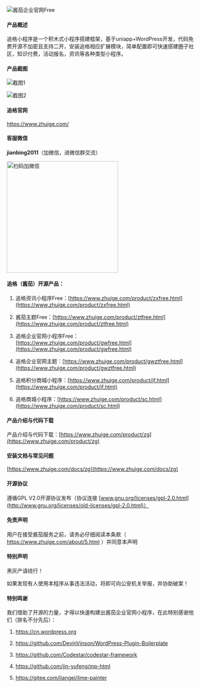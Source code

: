 
![酱茄企业官网Free](https://q.zhuige.com/imgs/banner.png) 


#### 产品概述

追格小程序是一个积木式小程序搭建框架，基于uniapp+WordPress开发，代码免费开源不加密且支持二开，安装追格相应扩展模块，简单配置即可快速搭建圈子社区，知识付费，活动报名，资讯等各种类型小程序。


#### 产品截图

![截图1](https://q.zhuige.com/imgs/all.png) 

![截图2](https://q.zhuige.com/imgs/topics.png) 


#### 追格官网

https://www.zhuige.com/


#### 客服微信

**jianbing2011**（加微信，进微信群交流）

<img src="https://www.zhuige.com/uploads/20210828/2830bbe86eb2379d2f629dd125c6f9d7.jpg" alt="扫码加微信" width="300" height="300" />


#### 追格（酱茄）开源产品：

1. 追格资讯小程序Free：[https://www.zhuige.com/product/zxfree.html](https://www.zhuige.com/product/zxfree.html)

2. 酱茄主题Free：[https://www.zhuige.com/product/ztfree.html](https://www.zhuige.com/product/ztfree.html)

3. 追格企业官网小程序Free：[https://www.zhuige.com/product/gwfree.html](https://www.zhuige.com/product/gwfree.html)

4. 追格企业官网主题：[https://www.zhuige.com/product/gwztfree.html](https://www.zhuige.com/product/gwztfree.html)

5. 追格积分商城小程序：[https://www.zhuige.com/product/jf.html](https://www.zhuige.com/product/jf.html)

6. 追格商城小程序：[https://www.zhuige.com/product/sc.html](https://www.zhuige.com/product/sc.html)


#### 产品介绍与代码下载

产品介绍与代码下载：[https://www.zhuige.com/product/zg](https://www.zhuige.com/product/zg)


#### 安装文档与常见问题

[https://www.zhuige.com/docs/zg](https://www.zhuige.com/docs/zg)


#### 开源协议

遵循GPL V2.0开源协议发布（协议连接 [www.gnu.org/licenses/gpl-2.0.html](http://www.gnu.org/licenses/old-licenses/gpl-2.0.html)）


#### 免责声明

用户在接受酱茄服务之前，请务必仔细阅读本条款（ https://www.zhuige.com/about/5.html ）并同意本声明


#### 特别声明

黑灰产请绕行！

如果发现有人使用本程序从事违法活动，将即可向公安机关举报，并协助破案！


#### 特别鸣谢

我们借助了开源的力量，才得以快速构建出酱茄企业官网小程序，在此特别感谢他们（排名不分先后）：

1. https://cn.wordpress.org

2. https://github.com/DevinVinson/WordPress-Plugin-Boilerplate

3. https://github.com/Codestar/codestar-framework

4. https://github.com/jin-yufeng/mp-html

5. https://gitee.com/liangei/lime-painter

